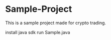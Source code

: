 # Sample-Project

This is a sample project made for crypto trading.

install java sdk
run Sample.java